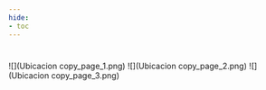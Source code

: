 ```yaml
---
hide:
- toc
---
```

#
![](Ubicacion copy_page_1.png)
![](Ubicacion copy_page_2.png)
![](Ubicacion copy_page_3.png)

 <style> 
body {
background-image: url('https://github.com/asolear/assets/blob/master/imgs/fondo3.jpg?raw=true'); 
background-repeat: no-repeat; 
background-attachment: fixed; /* background-size: cover; */ 
background-size: 100% 100%;
}
</style> 
